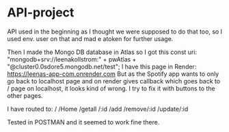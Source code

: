 # API-project
API used in the beginning as I thought we were supposed to do that too, so I used env. user on that and mad e atoken for further usage.

Then I made the Mongo DB database in Atlas so I got this const uri: "mongodb+srv://leenakollstrom:" + pwAtlas + "@cluster0.0sdore5.mongodb.net/test";
I have this page in Render: https://leenas-app-com.onrender.com
But as the Spotify app wants to only go back to localhost page and on render gives callback which goes back to / page on localhost, it looks kind of wrong.
I try to fix it with buttons to the other pages. 

I have routed to:
/  /Home  /getall  /:id  /add  /remove/:id  /update/:id

Tested in POSTMAN and it seemed to work fine there.
